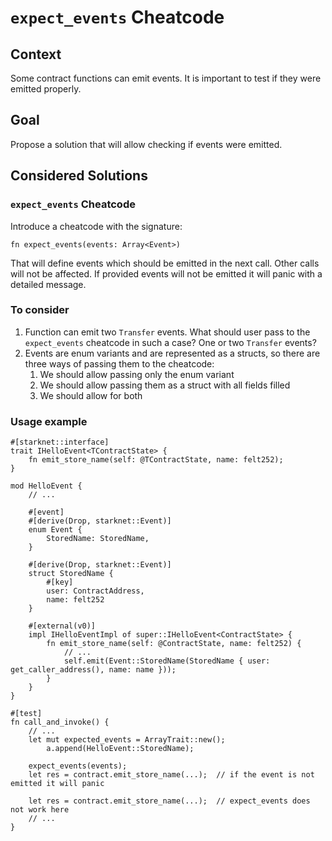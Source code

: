 # `expect_events` Cheatcode

## Context

Some contract functions can emit events. It is important to test if they were emitted properly.

## Goal

Propose a solution that will allow checking if events were emitted.

## Considered Solutions

### `expect_events` Cheatcode

Introduce a cheatcode with the signature:

```cairo
fn expect_events(events: Array<Event>)
```

That will define events which should be emitted in the next call. Other calls will not be affected.
If provided events will not be emitted it will panic with a detailed message.

### To consider

1. Function can emit two `Transfer` events. What should user pass to the `expect_events` cheatcode
in such a case? One or two `Transfer` events?
2. Events are enum variants and are represented as a structs, so there are three ways of passing them to the cheatcode:
    1. We should allow passing only the enum variant
    2. We should allow passing them as a struct with all fields filled
    3. We should allow for both

### Usage example

```cairo
#[starknet::interface]
trait IHelloEvent<TContractState> {
    fn emit_store_name(self: @TContractState, name: felt252);
}

mod HelloEvent {
    // ...
    
    #[event]
    #[derive(Drop, starknet::Event)]
    enum Event {
        StoredName: StoredName, 
    }

    #[derive(Drop, starknet::Event)]
    struct StoredName {
        #[key]
        user: ContractAddress,
        name: felt252
    }
    
    #[external(v0)]
    impl IHelloEventImpl of super::IHelloEvent<ContractState> {
        fn emit_store_name(self: @ContractState, name: felt252) {
            // ...
            self.emit(Event::StoredName(StoredName { user: get_caller_address(), name: name }));
        }
    }
}

#[test]
fn call_and_invoke() {
    // ...
    let mut expected_events = ArrayTrait::new();
    	a.append(HelloEvent::StoredName);

	expect_events(events);
    let res = contract.emit_store_name(...);  // if the event is not emitted it will panic

    let res = contract.emit_store_name(...);  // expect_events does not work here
    // ...
}
```
